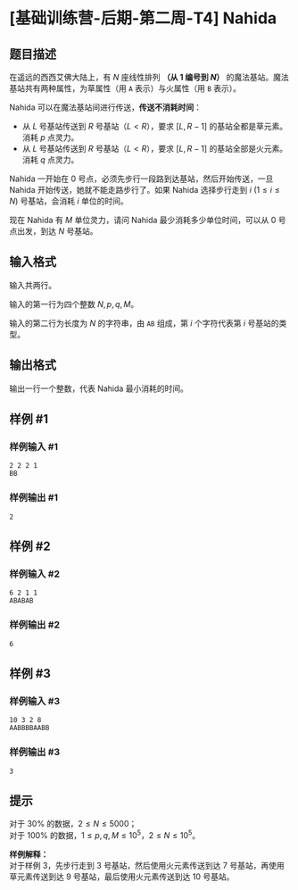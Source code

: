 # [基础训练营-后期-第二周-T4] Nahida

## 题目描述

在遥远的西西艾佛大陆上，有 $N$ 座线性排列 **（从 $1$ 编号到 $N$）** 的魔法基站。魔法基站共有两种属性，为草属性（用 `A` 表示）与火属性（用 `B` 表示）。

Nahida 可以在魔法基站间进行传送，**传送不消耗时间**：

- 从 $L$ 号基站传送到 $R$ 号基站（$L<R$），要求 $[L,R-1]$ 的基站全都是草元素。消耗 $p$ 点灵力。
- 从 $L$ 号基站传送到 $R$ 号基站（$L<R$），要求 $[L,R-1]$ 的基站全部是火元素。消耗 $q$ 点灵力。

Nahida 一开始在 $0$ 号点，必须先步行一段路到达基站，然后开始传送，一旦 Nahida 开始传送，她就不能走路步行了。如果 Nahida 选择步行走到 $i$ $(1\leqslant i \leqslant N)$ 号基站，会消耗 $i$ 单位的时间。

现在 Nahida 有 $M$ 单位灵力，请问 Nahida 最少消耗多少单位时间，可以从 $0$ 号点出发，到达 $N$ 号基站。

## 输入格式

输入共两行。

输入的第一行为四个整数 $N,p,q,M$。

输入的第二行为长度为 $N$ 的字符串，由 `AB` 组成，第 $i$ 个字符代表第 $i$ 号基站的类型。

## 输出格式

输出一行一个整数，代表 Nahida 最小消耗的时间。

## 样例 #1

### 样例输入 #1

```
2 2 2 1
BB
```

### 样例输出 #1

```
2
```

## 样例 #2

### 样例输入 #2

```
6 2 1 1
ABABAB
```

### 样例输出 #2

```
6
```

## 样例 #3

### 样例输入 #3

```
10 3 2 8
AABBBBAABB
```

### 样例输出 #3

```
3
```

## 提示

对于 $30\%$ 的数据，$2 \le N \le 5000$；  
对于 $100\%$ 的数据，$1 \le p,q,M \le 10^5$，$2 \le N \le 10^5$。

**样例解释：**  
对于样例 $3$，先步行走到 $3$ 号基站，然后使用火元素传送到达 $7$ 号基站，再使用草元素传送到达 $9$ 号基站，最后使用火元素传送到达 $10$ 号基站。